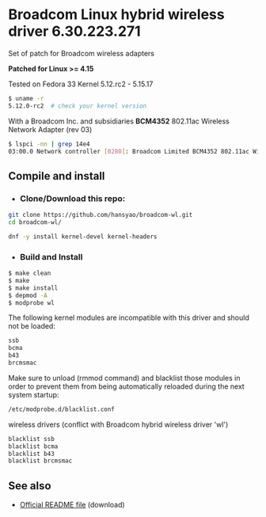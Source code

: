 # Broadcom Linux hybrid wireless driver 6.30.223.271

Set of patch for Broadcom wireless adapters

**Patched for Linux >= 4.15**

Tested on Fedora 33 Kernel 5.12.rc2 - 5.15.17

```bash
$ uname -r
5.12.0-rc2  # check your kernel version
```

With a Broadcom Inc. and subsidiaries **BCM4352** 802.11ac Wireless Network Adapter (rev 03)

```bash
$ lspci -nn | grep 14e4
03:00.0 Network controller [0280]: Broadcom Limited BCM4352 802.11ac Wireless Network Adapter [14e4:43b1] (rev 03)
```

## Compile and install

* ### Clone/Download this repo:

```bash
git clone https://github.com/hansyao/broadcom-wl.git
cd broadcom-wl/

dnf -y install kernel-devel kernel-headers

```

* ### Build and Install
```bash
$ make clean
$ make
$ make install
$ depmod -A
$ modprobe wl
```

The following kernel modules are incompatible with this driver and should not be loaded:
```bash
ssb
bcma
b43
brcmsmac
```
Make sure to unload (rmmod command) and blacklist those modules in order to prevent them from being automatically reloaded during the next system startup:

```bash
/etc/modprobe.d/blacklist.conf
```

wireless drivers (conflict with Broadcom hybrid wireless driver 'wl')
```bash
blacklist ssb
blacklist bcma
blacklist b43
blacklist brcmsmac
```

## See also

* [Official README file][1] (download)


[1]: https://docs.broadcom.com/docs-and-downloads/docs/linux_sta/README_6.30.223.271.txt
